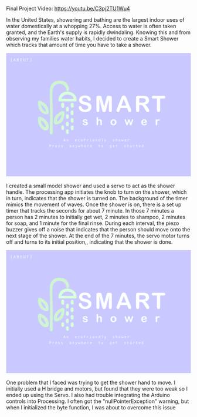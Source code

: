 Final Project Video: https://youtu.be/C3pj2TU1Wu4

In the United States, showering and bathing are the largest indoor uses of water domestically at a whopping 27%. Access to water is often taken granted, and the Earth's supply is rapidly dwindaling. Knowing this and from observing my families water habits, I decided to create a Smart Shower which tracks that amount of time you have to take a shower. 

![](/finalProjectSummer2020/welcomeShower.png)

I created a small model shower and used a servo to act as the shower handle. The processing app initiates the knob to turn on the shower, which in turn, indicates that the shower is turned on. The background of the timer mimics the movement of waves. Once the shower is on, there is a set up timer that tracks the seconds for about 7 minute. In those 7 minutes a person has 2 minutes to initially get wet, 2 minutes to shampoo, 2 minutes for soap, and 1 minute for the final rinse. During each interval, the piezo buzzer gives off a noise that indicates that the person should move onto the next stage of the shower.  At the end of the 7 minutes, the servo motor turns off and turns to its initial position,, indicating that the shower is done.

![](/finalProjectSummer2020/welcomeShower.png)

One problem that I faced was trying to get the shower hand to move. I initially used a H bridge and motors, but found that they were too weak so I ended up using the Servo. I also had trouble integrating the Arduino controls into Processing. I often got the "nullPointerException" warning, but when I initialized the byte function, I was about to overcome this issue

